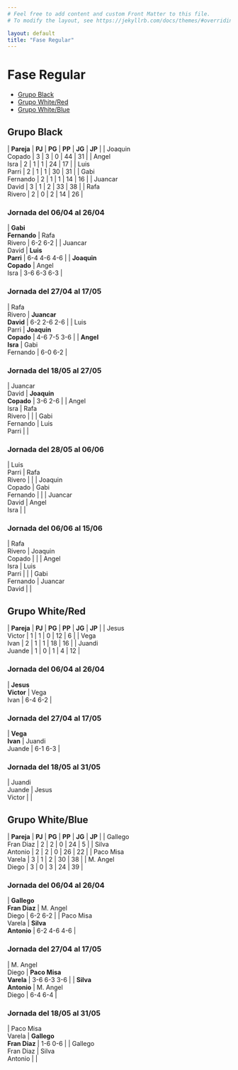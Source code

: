 ```yaml
---
# Feel free to add content and custom Front Matter to this file.
# To modify the layout, see https://jekyllrb.com/docs/themes/#overriding-theme-defaults

layout: default
title: "Fase Regular"
---
```


# Fase Regular

<style>table { font-size: 0.85em }</style>

* [Grupo Black](#grupo-black)
* [Grupo White/Red](#grupo-whitered)
* [Grupo White/Blue](#grupo-whiteblue)

## Grupo Black

| **Pareja**     | **PJ** | **PG** | **PP** | **JG** | **JP** |
| Joaquin<br/>Copado | 3  | 3  | 0  | 44  | 31  |
| Angel<br/>Isra | 2  | 1  | 1  | 24  | 17  |
| Luis<br/>Parri | 2  | 1  | 1  | 30  | 31  |
| Gabi<br/>Fernando | 2  | 1  | 1  | 14  | 16  |
| Juancar<br/>David | 3  | 1  | 2  | 33  | 38  |
| Rafa<br/>Rivero | 2  | 0  | 2  | 14 | 26  |

### Jornada del 06/04 al 26/04

| **Gabi<br/>Fernando** | Rafa<br/>Rivero | 6-2 6-2 |
| Juancar<br/>David | **Luis<br/>Parri** | 6-4 4-6 4-6 |
| **Joaquin<br/>Copado** | Angel<br/>Isra | 3-6 6-3 6-3 |

### Jornada del 27/04 al 17/05

| Rafa<br/>Rivero | **Juancar<br/>David** | 6-2 2-6 2-6 |
| Luis<br/>Parri | **Joaquin<br/>Copado** | 4-6 7-5 3-6 |
| **Angel<br/>Isra** | Gabi<br/>Fernando | 6-0 6-2 |

### Jornada del 18/05 al 27/05

| Juancar<br/>David | **Joaquin<br/>Copado** | 3-6 2-6 |
| Angel<br/>Isra | Rafa<br/>Rivero | |
| Gabi<br/>Fernando | Luis<br/>Parri | |

### Jornada del 28/05 al 06/06

| Luis<br/>Parri | Rafa<br/>Rivero | |
| Joaquin<br/>Copado | Gabi<br/>Fernando | |
| Juancar<br/>David | Angel<br/>Isra | |

### Jornada del 06/06 al 15/06

| Rafa<br/>Rivero | Joaquin<br/>Copado | |
| Angel<br/>Isra | Luis<br/>Parri | |
| Gabi<br/>Fernando | Juancar<br/>David | |

## Grupo White/Red

| **Pareja**     | **PJ** | **PG** | **PP** | **JG** | **JP** |
| Jesus<br/>Victor | 1  | 1  | 0  | 12  | 6  |
| Vega<br/>Ivan | 2  | 1  | 1  | 18  | 16  |
| Juandi<br/>Juande | 1  | 0  | 1  | 4  | 12  |

### Jornada del 06/04 al 26/04

| **Jesus<br/>Victor** | Vega<br/>Ivan | 6-4 6-2 |

### Jornada del 27/04 al 17/05

| **Vega<br/>Ivan** | Juandi<br/>Juande | 6-1 6-3 |

### Jornada del 18/05 al 31/05

| Juandi<br/>Juande | Jesus<br/>Victor | |

## Grupo White/Blue

| **Pareja**     | **PJ** | **PG** | **PP** | **JG** | **JP** |
| Gallego<br/>Fran Diaz | 2 | 2 | 0 | 24 | 5  |
| Silva<br/>Antonio     | 2 | 2 | 0 | 26 | 22 |
| Paco Misa<br/>Varela  | 3 | 1 | 2 | 30 | 38 |
| M. Angel<br/>Diego    | 3 | 0 | 3 | 24  | 39  |

### Jornada del 06/04 al 26/04

| **Gallego<br/>Fran Diaz** | M. Angel<br/>Diego | 6-2 6-2 |
| Paco Misa<br/>Varela | **Silva<br/>Antonio** | 6-2 4-6 4-6 |

### Jornada del 27/04 al 17/05

| M. Angel<br/>Diego | **Paco Misa<br/>Varela** | 3-6 6-3 3-6 |
| **Silva<br/>Antonio** | M. Angel<br/>Diego | 6-4 6-4 |

### Jornada del 18/05 al 31/05

| Paco Misa<br/>Varela | **Gallego<br/>Fran Diaz** | 1-6 0-6 |
| Gallego<br/>Fran Diaz | Silva<br/>Antonio | |
